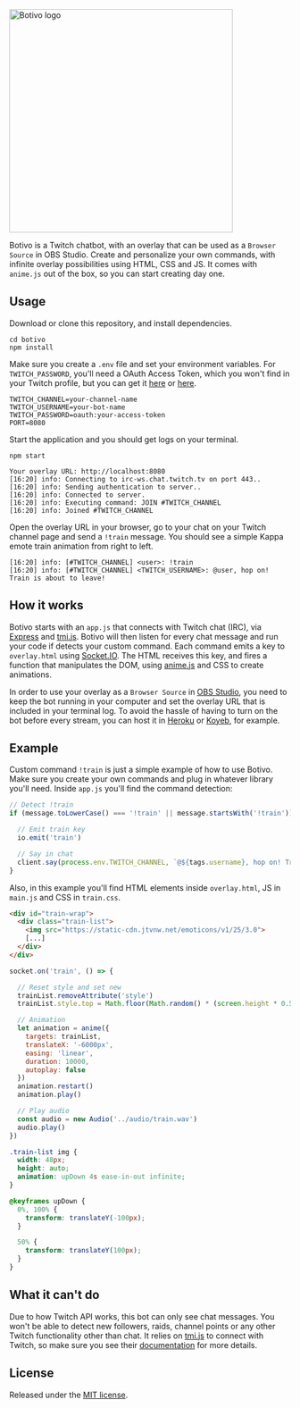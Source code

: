 <img src="https://github.com/podrivo/botivo/assets/546221/217e12ad-10ab-438a-8828-0ef7bcca89ce" width="400" alt="Botivo logo">

Botivo is a Twitch chatbot, with an overlay that can be used as a `Browser Source` in OBS Studio. Create and personalize your own commands, with infinite overlay possibilities using HTML, CSS and JS. It comes with `anime.js` out of the box, so you can start creating day one.

Usage
---
Download or clone this repository, and install dependencies.
```shell
cd botivo
npm install
```

Make sure you create a `.env` file and set your environment variables. For `TWITCH_PASSWORD`, you'll need a OAuth Access Token, which you won't find in your Twitch profile, but you can get it [here](https://twitchapps.com/tmi/) or [here](https://twitchtokengenerator.com/).
```dotenv
TWITCH_CHANNEL=your-channel-name
TWITCH_USERNAME=your-bot-name
TWITCH_PASSWORD=oauth:your-access-token
PORT=8080
```

Start the application and you should get logs on your terminal.
```shell
npm start
```
```shell
Your overlay URL: http://localhost:8080
[16:20] info: Connecting to irc-ws.chat.twitch.tv on port 443..
[16:20] info: Sending authentication to server..
[16:20] info: Connected to server.
[16:20] info: Executing command: JOIN #TWITCH_CHANNEL
[16:20] info: Joined #TWITCH_CHANNEL
```

Open the overlay URL in your browser, go to your chat on your Twitch channel page and send a `!train` message. You should see a simple Kappa emote train animation from right to left.
```shell
[16:20] info: [#TWITCH_CHANNEL] <user>: !train
[16:20] info: [#TWITCH_CHANNEL] <TWITCH_USERNAME>: @user, hop on! Train is about to leave!
```

How it works
---
Botivo starts with an `app.js` that connects with Twitch chat (IRC), via [Express](https://expressjs.com/) and [tmi.js](https://tmijs.com/). Botivo will then listen for every chat message and run your code if detects your custom command. Each command emits a key to `overlay.html` using [Socket.IO](https://socket.io/). The HTML receives this key, and fires a function that manipulates the DOM, using [anime.js](https://animejs.com/) and CSS to create animations.

In order to use your overlay as a `Browser Source` in [OBS Studio](https://obsproject.com/), you need to keep the bot running in your computer and set the overlay URL that is included in your terminal log. To avoid the hassle of having to turn on the bot before every stream, you can host it in [Heroku](heroku.com) or [Koyeb](https://koyeb.com/), for example.

Example
---
Custom command `!train` is just a simple example of how to use Botivo. Make sure you create your own commands and plug in whatever library you'll need. Inside `app.js` you'll find the command detection:
```js
// Detect !train
if (message.toLowerCase() === '!train' || message.startsWith('!train')) {

  // Emit train key
  io.emit('train')

  // Say in chat
  client.say(process.env.TWITCH_CHANNEL, `@${tags.username}, hop on! Train is about to leave!`)
}
```

Also, in this example you'll find HTML elements inside `overlay.html`, JS in `main.js` and CSS in `train.css`.
```html
<div id="train-wrap">
  <div class="train-list">
    <img src="https://static-cdn.jtvnw.net/emoticons/v1/25/3.0">
    [...]
  </div>
</div>
```
```js
socket.on('train', () => {

  // Reset style and set new
  trainList.removeAttribute('style')
  trainList.style.top = Math.floor(Math.random() * (screen.height * 0.5)) + 'px'

  // Animation
  let animation = anime({
    targets: trainList,
    translateX: '-6000px',
    easing: 'linear',
    duration: 10000,
    autoplay: false
  })
  animation.restart()
  animation.play()

  // Play audio
  const audio = new Audio('../audio/train.wav')
  audio.play()
})
```
```css
.train-list img {
  width: 48px;
  height: auto;
  animation: upDown 4s ease-in-out infinite;
}

@keyframes upDown {
  0%, 100% {
    transform: translateY(-100px);
  }

  50% {
    transform: translateY(100px);
  }
}
```

What it can't do
---
Due to how Twitch API works, this bot can only see chat messages. You won't be able to detect new followers, raids, channel points or any other Twitch functionality other than chat. It relies on [tmi.js](https://tmijs.com/) to connect with Twitch, so make sure you see their [documentation](https://tmijs.com/#guide) for more details.

License
---
Released under the [MIT license](LICENSE).